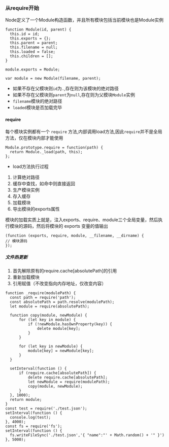 ### 从require开始

Node定义了一个Module构造函数，并且所有模块包括当前模块也是Module实例

```
function Module(id, parent) {
  this.id = id;
  this.exports = {};
  this.parent = parent;
  this.filename = null;
  this.loaded = false;
  this.children = [];
}

module.exports = Module;

var module = new Module(filename, parent);
```

* 如果不存在父模块则`id`为`.`,存在则为该模块的绝对路径
* 如果不存在父模块则`parent`为`null`,存在则为父模块`Module`实例
* `filename`模块的绝对路径
* `loaded`模块是否加载完毕


#### require
每个模块实例都有一个 `require` 方法,内部调用load方法,因此`require`并不是全局方法，仅在模块内部才能使用

```
Module.prototype.require = function(path) {
  return Module._load(path, this);
};
```

* load方法执行过程
 1. 计算绝对路径
 2. 缓存中查找，如命中则直接返回
 3. 生产模块实例
 4. 存入缓存
 5. 加载模块
 6. 导出模块的exports属性


  模块的加载实质上就是，注入exports、require、module三个全局变量，然后执行模块的源码，然后将模块的 exports 变量的值输出

  ```
(function (exports, require, module, __filename, __dirname) {
  // 模块源码
});
  ```

  #####  文件热更新

  1. 首先解除原有的require.cache[absolutePath]的引用
  2. 重新加载模块
  3. 引用赋值（不改变指向内存地址，仅改变内容）

  ```
  function _require(modulePath) {
    const path = require('path');
    const absolutePath = path.resolve(modulePath);
    let module = require(absolutePath);

    function copy(module, newModule) {
        for (let key in module) {
            if (!newModule.hasOwnProperty(key)) {
                delete module[key];
            }
        }

        for (let key in newModule) {
            module[key] = newModule[key];
        }
    }

    setInterval(function () {
        if (require.cache[absolutePath]) {
            delete require.cache[absolutePath];
            let newModule = require(modulePath);
            copy(module, newModule);
        }
    }, 1000);
    return module;
}
const test = require('./test.json');
setInterval(function () {
    console.log(test);
}, 4000);
const fs = require('fs');
setInterval(function () {
    fs.writeFileSync('./test.json','{ "name":"' + Math.random() + '" }')
}, 5000);
```